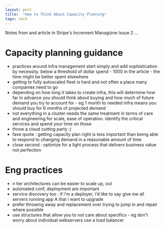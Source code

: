 ```yaml
---
layout: post
title:  "How to Think About Capacity Planning"
tags: tech
---
```


Notes from and article in Stripe's Increment Managizne Issue 2 ...

# Capacity planning guidance
- practices around infra management start simply and add sophistication by necessity. below a threshold of dollar spend - 1000 in the article - the time might be better spent elsewhere
- getting to fully autoscaled fleet is hard and not often a place many companies need to go
- depending on how long it takes to create infra, this will determine how far in advance you should think about buying and how much of future demand you try to account for - eg 1 month to needed infra means you should buy for 6 months of projected demand
- not everything in a cluster needs the same treatment in terms of care and engineering for scale, ease of operation. identify the critical services and spend your time on those
- throw a cloud cutting party :)
- fave quote : getting capacity plan right is less important than being able to respond to changing demand in a reasonable amount of time
- close second : optimize for a light process that delivers business value not perfection

# Eng practices
- n tier architectures can be easier to scale up, out
- automated conf, deployment are important
- service discovery too : if i'm a deployer, i'd like to say give me all servers running app A that i want to upgrade
- prefer throwing away and replacement over trying to jump in and repair where possible
- use structures that allow you to not care about specifics - eg don't worry about individual webservers use a load balancer
